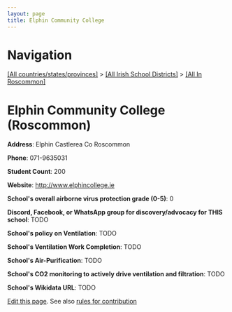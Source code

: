 ```yaml
---
layout: page
title: Elphin Community College
---
```

# Navigation

[[All countries/states/provinces]](../../..) > [[All Irish School Districts]](../..) > [[All In Roscommon]](..)

# Elphin Community College (Roscommon)

**Address**: Elphin Castlerea Co Roscommon

**Phone**: 071-9635031

**Student Count**: 200

**Website**: <http://www.elphincollege.ie>

**School's overall airborne virus protection grade (0-5)**: 0

**Discord, Facebook, or WhatsApp group for discovery/advocacy for THIS school**: TODO

**School's policy on Ventilation**: TODO

**School's Ventilation Work Completion**: TODO

**School's Air-Purification**: TODO

**School's CO2 monitoring to actively drive ventilation and filtration**: TODO

**School's Wikidata URL**: TODO


[Edit this page](https://github.com/ventilate-schools/Ireland/edit/main/./Roscommon/Elphin_Community_College.md). See also [rules for contribution](../../../contribution-rules/)
